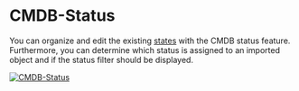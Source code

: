 # CMDB-Status

You can organize and edit the existing [states](../../../basics/life-and-documentation-cycle.md) with the CMDB status feature. Furthermore, you can determine which status is assigned to an imported object and if the status filter should be displayed.

[![CMDB-Status](../../../assets/images/en/system-administration/administration/predefined-content/cmdb-status/1-cs.png)](../../../assets/images/en/system-administration/administration/predefined-content/cmdb-status/1-cs.png)
